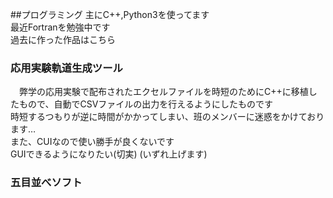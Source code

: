 ##プログラミング
主にC++,Python3を使ってます  
最近Fortranを勉強中です  
過去に作った作品はこちら  
### 応用実験軌道生成ツール  
　弊学の応用実験で配布されたエクセルファイルを時短のためにC++に移植したもので、自動でCSVファイルの出力を行えるようにしたものです  
  時短するつもりが逆に時間がかかってしまい、班のメンバーに迷惑をかけております…  
  また、CUIなので使い勝手が良くないです  
  GUIできるようになりたい(切実)
  (いずれ上げます)  
### 五目並べソフト  
